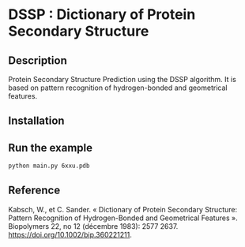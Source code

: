 # DSSP : Dictionary of Protein Secondary Structure

## Description
Protein Secondary Structure Prediction using the DSSP algorithm. It is based on pattern recognition of hydrogen-bonded and geometrical features.

## Installation

## Run the example

```sh
python main.py 6xxu.pdb
```

## Reference
Kabsch, W., et C. Sander. « Dictionary of Protein Secondary Structure: Pattern Recognition of Hydrogen-Bonded and Geometrical Features ».
Biopolymers 22, no 12 (décembre 1983): 2577 2637. https://doi.org/10.1002/bip.360221211.